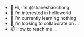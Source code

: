 - 👋 Hi, I’m @shaneshaochong
- 👀 I’m interested in helloworld
- 🌱 I’m currently learning nothing
- 💞️ I’m looking to collaborate on ...
- 📫 How to reach me ...

<!---
shaneshaochong/shaneshaochong is a ✨ special ✨ repository because its `README.md` (this file) appears on your GitHub profile.
You can click the Preview link to take a look at your changes.
--->
